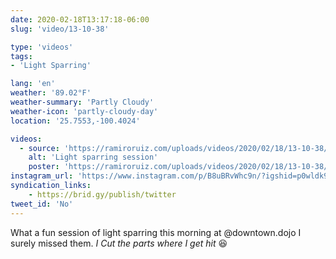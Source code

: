 ```yaml
---
date: 2020-02-18T13:17:18-06:00
slug: 'video/13-10-38'

type: 'videos' 
tags:
- 'Light Sparring'

lang: 'en'
weather: '89.02°F'
weather-summary: 'Partly Cloudy'
weather-icon: 'partly-cloudy-day'
location: '25.7553,-100.4024'

videos:
  - source: 'https://ramiroruiz.com/uploads/videos/2020/02/18/13-10-38/light-sparring-session.mp4'
    alt: 'Light sparring session'
    poster: 'https://ramiroruiz.com/uploads/videos/2020/02/18/13-10-38/poster.jpg'
instagram_url: 'https://www.instagram.com/p/B8uBRvWhc9n/?igshid=p0wldk9jo7m3'
syndication_links:
    - https://brid.gy/publish/twitter
tweet_id: 'No'
---
```

What a fun session of light sparring this morning at @downtown.dojo I surely missed them. 
_I Cut the parts where I get hit_ 😆
 